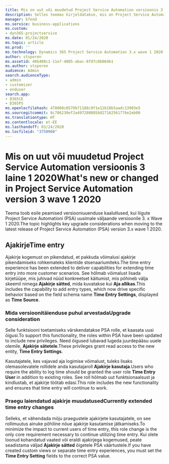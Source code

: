 ```yaml
---
title: Mis on uut või muudetud Project Service Automation versioonis 3.x laine 1 2020
description: Selles teemas kirjeldatakse, mis on Project Service Automationi versioonis 3 laine 1 2020 uus ja mida on muudetud.
manager: kfend
ms.service: business-applications
ms.custom:
- dyn365-projectservice
ms.date: 01/24/2020
ms.topic: article
ms.prod: ''
ms.technology: Dynamics 365 Project Service Automation 3.x wave 1 2020
author: stsporen
ms.assetid: 48b408c1-11e7-4005-abac-8fd7c0b064b1
ms.author: stsporen
audience: Admin
search.audienceType:
- admin
- customizer
- enduser
search.app:
- D365CE
- D365PS
ms.openlocfilehash: 478080c0570b71188c9f1e12b18b5aadc13903e5
ms.sourcegitcommit: 8c786230ef2a497280885b827162561776e2eb00
ms.translationtype: HT
ms.contentlocale: et-EE
ms.lasthandoff: 03/24/2020
ms.locfileid: "3750960"
---
```

# <a name="whats-new-or-changed-in-project-service-automation-version-3-wave-1-2020"></a><span data-ttu-id="980f0-103">Mis on uut või muudetud Project Service Automation versioonis 3 laine 1 2020</span><span class="sxs-lookup"><span data-stu-id="980f0-103">What's new or changed in Project Service Automation version 3 wave 1 2020</span></span>
<span data-ttu-id="980f0-104">Teema toob esile peamised versiooniuuenduse kaalutlused, kui liigute Project Service Automationi (PSA) uusimale väljaande versioonile 3. x Wave 1 2020.</span><span class="sxs-lookup"><span data-stu-id="980f0-104">The topic highlights key upgrade considerations when moving to the latest release of Project Service Automation (PSA) version 3.x wave 1 2020.</span></span>

## <a name="time-entry"></a><span data-ttu-id="980f0-105">Ajakirje</span><span class="sxs-lookup"><span data-stu-id="980f0-105">Time entry</span></span>
<span data-ttu-id="980f0-106">Ajakirje kogemust on pikendatud, et pakkuda võimalusi ajakirje pikendamiseks rohkemateks klientide stsenaariumiteks.</span><span class="sxs-lookup"><span data-stu-id="980f0-106">The time entry experience has been extended to deliver capabilities for extending time entry into more customer scenarios.</span></span> <span data-ttu-id="980f0-107">See hõlmab võimalust lisada kirjetüüpe, mis juhivad nüüd konkreetset käitumist, mis põhineb välja skeemil nimega **Ajakirje sätted**, mida kuvatakse kui **Aja allikas**.</span><span class="sxs-lookup"><span data-stu-id="980f0-107">This includes the capability to add entry types, which now drive specific behavior based on the field schema name **Time Entry Settings**, displayed as **Time Source**.</span></span>

### <a name="upgrade-consideration"></a><span data-ttu-id="980f0-108">Mida versioonitäienduse puhul arvestada</span><span class="sxs-lookup"><span data-stu-id="980f0-108">Upgrade consideration</span></span>
<span data-ttu-id="980f0-109">Selle funktsiooni toetamiseks värskendatakse PSA rolle, et kaasata uusi õigusi.</span><span class="sxs-lookup"><span data-stu-id="980f0-109">To support this functionality, the roles within PSA have been updated to include new privileges.</span></span> <span data-ttu-id="980f0-110">Need õigused lubavad lugeda juurdepääsu uuele olemile, **Ajakirje sätetele**.</span><span class="sxs-lookup"><span data-stu-id="980f0-110">These privileges grant read access to the new entity, **Time Entry Settings**.</span></span>

<span data-ttu-id="980f0-111">Kasutajatele, kes vajavad aja logimise võimalust, tuleks lisaks olemasolevatele rollidele anda kasutajaroll **Ajakirje kasutaja**.</span><span class="sxs-lookup"><span data-stu-id="980f0-111">Users who require the ability to log time should be granted the user role **Time Entry User** in addition to existing roles.</span></span> <span data-ttu-id="980f0-112">See roll hõlmab uut funktsionaalsust ja kindlustab, et ajakirje töötab edasi.</span><span class="sxs-lookup"><span data-stu-id="980f0-112">This role includes the new functionality and ensures that time entry will continue to work.</span></span>

### <a name="currently-extended-time-entry-changes"></a><span data-ttu-id="980f0-113">Praegu laiendatud ajakirje muudatused</span><span class="sxs-lookup"><span data-stu-id="980f0-113">Currently extended time entry changes</span></span>
<span data-ttu-id="980f0-114">Selleks, et vähendada mõju praegustele ajakirjete kasutajatele, on see rollimuutus ainuke põhiline nõue ajakirje kasutamise jätkamiseks.</span><span class="sxs-lookup"><span data-stu-id="980f0-114">To minimize the impact to current users of time entry, this role change is the only core requirement necessary to continue utilizing time entry.</span></span> <span data-ttu-id="980f0-115">Kui olete loonud kohandatud vaated või eraldi ajakirjega kogemused, peate seadistama väljad **Ajakirje sätted** õigetele PSA väärtustele.</span><span class="sxs-lookup"><span data-stu-id="980f0-115">If you have created custom views or separate time entry experiences, you must set the **Time Entry Setting** fields to the correct PSA value.</span></span>
